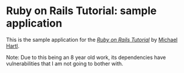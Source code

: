 # Ruby on Rails Tutorial: sample application

This is the sample application for
the [*Ruby on Rails Tutorial*](http://railstutorial.org/)
by [Michael Hartl](http://michaelhartl.com/).

Note: Due to this being an 8 year old work, its dependencies have vulnerabilities that I am not going to bother with.
